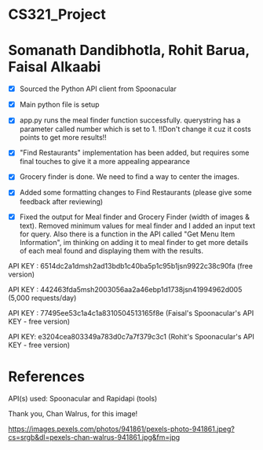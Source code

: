 # CS321_Project
# Somanath Dandibhotla, Rohit Barua, Faisal Alkaabi

- [x] Sourced the Python API client from Spoonacular

- [x] Main python file is setup

- [x] app.py runs the meal finder function successfully. querystring has a parameter called number which is set to 1. !!Don't change it cuz it costs points to get more results!!

- [x] "Find Restaurants" implementation has been added, but requires some final touches to give it a more appealing appearance

- [x] Grocery finder is done. We need to find a way to center the images.

- [x] Added some formatting changes to Find Restaurants (please give some feedback after reviewing) 

- [x] Fixed the output for Meal finder and Grocery Finder (width of images & text). Removed minimum values for meal finder and I added an input text for query. Also there is a function in the API called "Get Menu Item Information", im thinking on adding it to meal finder to get more details of each meal found and displaying them with the results.



API KEY : 6514dc2a1dmsh2ad13bdb1c40ba5p1c95b1jsn9922c38c90fa (free version)

API KEY : 442463fda5msh2003056aa2a46ebp1d1738jsn41994962d005 (5,000 requests/day)

API KEY : 77495ee53c1a4c1a8310504513165f8e (Faisal's Spoonacular's API KEY - free version)

API KEY: e3204cea803349a783d0c7a7f379c3c1 (Rohit's Spoonacular's API KEY - free version)


# References

API(s) used: Spoonacular and Rapidapi (tools)

Thank you, Chan Walrus, for this image!

https://images.pexels.com/photos/941861/pexels-photo-941861.jpeg?cs=srgb&dl=pexels-chan-walrus-941861.jpg&fm=jpg
